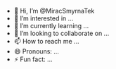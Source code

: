 - 👋 Hi, I’m @MiracSmyrnaTek
- 👀 I’m interested in ...
- 🌱 I’m currently learning ...
- 💞️ I’m looking to collaborate on ...
- 📫 How to reach me ...
- 😄 Pronouns: ...
- ⚡ Fun fact: ...

<!---
MiracSmyrnaTek/MiracSmyrnaTek is a ✨ special ✨ repository because its `README.md` (this file) appears on your GitHub profile.
You can click the Preview link to take a look at your changes.
--->
